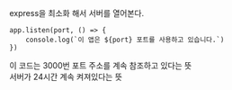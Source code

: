 express을 최소화 해서 서버를 열어본다.

    app.listen(port, () => {
        console.log(`이 앱은 ${port} 포트를 사용하고 있습니다.`)
    })

이 코드는 3000번 포트 주소를 계속 참조하고 있다는 뜻   
서버가 24시간 계속 켜져있다는 뜻   
